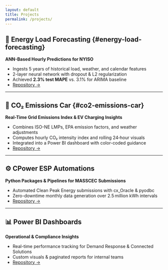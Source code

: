 ```yaml
---
layout: default
title: Projects
permalink: /projects/
---
```


## 🔮 Energy Load Forecasting {#energy-load-forecasting}
**ANN-Based Hourly Predictions for NYISO**  
- Ingests 5 years of historical load, weather, and calendar features  
- 2-layer neural network with dropout & L2 regularization  
- Achieved **2.3% test MAPE** vs. 3.1% for ARIMA baseline  
- [Repository →](https://github.com/tyler-sims/energy-load-forecasting)

---

## 🌱 CO₂ Emissions Car {#co2-emissions-car}
**Real-Time Grid Emissions Index & EV Charging Insights**  
- Combines ISO-NE LMPs, EPA emission factors, and weather adjustments  
- Computes hourly CO₂ intensity index and rolling 24‑hour visuals  
- Integrated into a Power BI dashboard with color-coded guidance  
- [Repository →](https://github.com/tyler-sims/iso-ne-emissions-index)

---

## ⚙️ CPower ESP Automations
**Python Packages & Pipelines for MASSCEC Submissions**  
- Automated Clean Peak Energy submissions with cx_Oracle & pyodbc  
- Zero-downtime monthly data generation over 2.5 million kWh intervals  
- [Repository →](https://github.com/tyler-sims/cpyde)

---

## 📊 Power BI Dashboards
**Operational & Compliance Insights**  
- Real-time performance tracking for Demand Response & Connected Solutions  
- Custom visuals & paginated reports for internal teams  
- [Repository →](https://github.com/tyler-sims/cpower-dashboards)